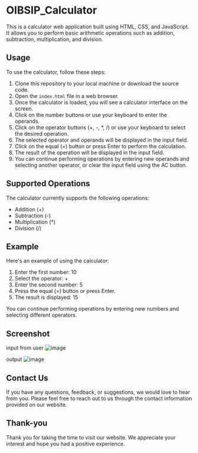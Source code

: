 # OIBSIP_Calculator

This is a calculator web application built using HTML, CSS, and JavaScript. It allows you to perform basic arithmetic operations such as addition, subtraction, multiplication, and division.

## Usage

To use the calculator, follow these steps:

1. Clone this repository to your local machine or download the source code.
2. Open the `index.html` file in a web browser.
3. Once the calculator is loaded, you will see a calculator interface on the screen.
4. Click on the number buttons or use your keyboard to enter the operands.
5. Click on the operator buttons (+, -, *, /) or use your keyboard to select the desired operation.
6. The selected operator and operands will be displayed in the input field.
7. Click on the equal (=) button or press Enter to perform the calculation.
8. The result of the operation will be displayed in the input field.
9. You can continue performing operations by entering new operands and selecting another operator, or clear the input field using the AC button.

## Supported Operations

The calculator currently supports the following operations:

- Addition (+)
- Subtraction (-)
- Multiplication (*)
- Division (/)

## Example

Here's an example of using the calculator:

1. Enter the first number: 10
2. Select the operator: +
3. Enter the second number: 5
4. Press the equal (=) button or press Enter.
5. The result is displayed: 15

You can continue performing operations by entering new numbers and selecting different operators.

## Screenshot
input from user
![image](https://github.com/atharvnaik07/OIBSIP_Calculator/assets/114814921/08739932-96ae-4f05-9762-ec7368c9e0bc)

output
![image](https://github.com/atharvnaik07/OIBSIP_Calculator/assets/114814921/981f345f-7998-4e75-bfde-c459c1734842)

## Contact Us
If you have any questions, feedback, or suggestions, we would love to hear from you. Please feel free to reach out to us through the contact information provided on our website.

## Thank-you
Thank you for taking the time to visit our website. We appreciate your interest and hope you had a positive experience.
